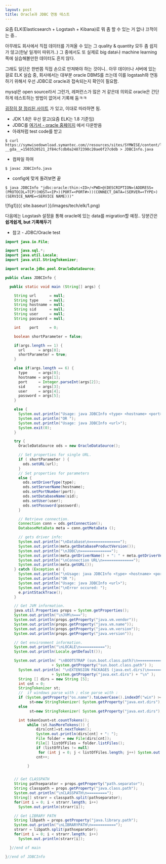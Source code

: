 ```yaml
---
layout: post
title: Oracle과 JDBC 연동 테스트
---
```


요즘 ELK(Elasticsearch + Logstash + Kibana)로 뭐 좀 할 수 있는 거 없나 끄적이는 중..

아무래도 회사에서 직접 데이터를 가져올 수 있는 그 quality & quantity 모두 좀 쉽지가 않고(한낱 일개미 따위가..) 그 중에서도 또 실제로 big data나 machine learning쪽에 실습해볼만한 데이터도 흔치 않다.

그래도 일단은 한번쯤 직접 손으로 만져봐야 하는 것이니.. 아무 데이터나 서버에 있는 걸로 ELK 실습 중, 회사에서는 대부분 oracle DBMS를 쓰는데 이를 logstash와 연동하기 위해서 우선 JDBC로 oracle과 접속되는지 확인이 필요함.

mysql은 open source라서 그런가, 레퍼런스가 많은 거 같은데 의외로 oracle은 간단하게 테스트하는 방법이 없어서 기록해 둠ㅋㅋ

[굉장히 잘 정리된 사이트](https://support.symantec.com/en_US/article.TECH219803.html) 가 있고, 이대로 따라하면 됨.

+ JDK 1.8은 우선 깔고(요즘 ELK는 1.8 기준임)
+ JDBC를 [여기서 - oracle 홈페이지](http://www.oracle.com/technetwork/apps-tech/jdbc-112010-090769.html) 에서 다운받음
+ 아래처럼 test code를 받고
 ```.shell
 $ curl https://symwisedownload.symantec.com//resources/sites/SYMWISE/content/live/SOLUTIONS/219000/TECH219803/en_US/JDBCInfo.txt?__gda__=1503520521_2f84cfcdb0a24872390c20ae0f27c0db > JDBCInfo.java
 ```
+ 컴파일 하여
 ```.shell
 $ javac JDBCInfo.java
 ```
+ config에 맞게 돌려보면 끝
```.shell
$ java JDBCInfo "jdbc:oracle:thin:<ID>/<PWD>@(DESCRIPTION=(ADDRESS=(PROTOCOL=TCP)(HOST=<IP>)(PORT=<PORT#>))(CONNECT_DATA=(SERVER=<TYPE>)(SERVICE_NAME=<SERVICE NAME)))"
```
![fig1]({{ site.baseurl }}/images/tech/elk/1.png)


다음에는 Logstash 설정을 통해 oracle에 있는 data를 migration할 예정.. 당분간은 **쉽게쉽게, but 기록해두기**

+ 참고 - JDBC/Oracle test

```java
import java.io.File;

import java.sql.*;
import java.util.Locale;
import java.util.StringTokenizer;

import oracle.jdbc.pool.OracleDataSource;

public class JDBCInfo {

  public static void main (String[] args) {

    String url      = null;
    String type     = null;
    String hostname = null;
    String sid      = null;
    String user     = null;
    String password = null;

    int    port     = 0;

    boolean shortParameter = false;

    if(args.length == 1) {
      url      = args[0];
      shortParameter = true;      
    }

    else if(args.length == 6) {
      type     = args[0];
      hostname = args[1];
      port     = Integer.parseInt(args[2]);
      sid      = args[3];
      user     = args[4];
      password = args[5];
    }

    else {
      System.out.println("Usage: java JDBCInfo <type> <hostname> <port> <sid> <user> <password>");
      System.out.println("OR ");
      System.out.println("Usage: java JDBCInfo <url>");
      System.exit(0);
    }

    try {
      OracleDataSource ods = new OracleDataSource();

      // Set properties for single URL.
      if ( shortParameter ) {
        ods.setURL(url);
      }
      // Set properties for parameters
      else {
        ods.setDriverType(type);
        ods.setServerName(hostname);
        ods.setPortNumber(port);
        ods.setDatabaseName(sid);
        ods.setUser(user);
        ods.setPassword(password);
      }

      // Retrieve connection.
      Connection conn = ods.getConnection();
      DatabaseMetaData meta = conn.getMetaData ();

      // gets driver info:
      System.out.println("\nDatabase\n==============");
      System.out.println(meta.getDatabaseProductVersion());
      System.out.println("\nJDBC\n==============");
      System.out.println(meta.getDriverName() + ": " + meta.getDriverVersion());
      System.out.println("\nConnection URL\n==============");
      System.out.println(meta.getURL());
    } catch (Exception e) {
      System.out.println("\nUsage: java JDBCInfo <type> <hostname> <port> <sid> <user> <password>");
      System.out.println("OR ");
      System.out.println("Usage: java JDBCInfo <url>");
      System.out.println("\nError occured: ");
      e.printStackTrace();
    }

    // Get JVM information.
    java.util.Properties props = System.getProperties();
    System.out.println("\nJVM\n===");
    System.out.println(props.getProperty("java.vm.vendor"));
    System.out.println(props.getProperty("java.vm.name"));
    System.out.println(props.getProperty("java.vm.version"));
    System.out.println(props.getProperty("java.version"));

    // Get environment information.
    System.out.println("\nLOCALE\n===========");
    System.out.println(Locale.getDefault());

    System.out.println( "\nBOOTSTRAP (sun.boot.class.path)\n==============================\n"
                     + System.getProperty("sun.boot.class.path") );
      System.out.println( "\nEXTENSION PACKAGES (java.ext.dirs)\n=================================\n"
                     + System.getProperty("java.ext.dirs") + "\n" );
      String [] dirs = new String [5];
      int cnt = 0;
      StringTokenizer st;
      //  if windows parse with ; else parse with :
      if (System.getProperty("os.name").toLowerCase().indexOf("win") >= 0)
           st=new StringTokenizer( System.getProperty("java.ext.dirs"), " ;");
      else
           st=new StringTokenizer( System.getProperty("java.ext.dirs"), " :");

      int tokenCount=st.countTokens();
          while (st.hasMoreTokens()) {
              dirs[cnt]=st.nextToken();
              System.out.println(dirs[cnt] + ": ");
              File folder = new File(dirs[cnt]);
              File[] listOfFiles = folder.listFiles();
              if (listOfFiles != null)
               for (int j = 0; j < listOfFiles.length; j++) System.out.println("      " + listOfFiles[j].getName());
              cnt++;

          }              


    // Get CLASSPATH
    String pathseparator = props.getProperty("path.separator");
    String classpath = props.getProperty("java.class.path");
    System.out.println("\nCLASSPATH\n=========");
    String[] strarr = classpath.split(pathseparator);
    for(int i = 0; i < strarr.length; i++)
      System.out.println(strarr[i]);

    // Get LIBRARY PATH     
    String libpath = props.getProperty("java.library.path");
    System.out.println("\nLIBRARYPATH\n===========");
    strarr = libpath.split(pathseparator);
    for(int i = 0; i < strarr.length; i++)
      System.out.println(strarr[i]);

  }//end of main

}//end of JDBCInfo


```
